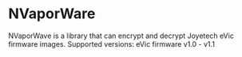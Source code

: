 NVaporWare
==========

NVaporWave is a library that can encrypt and decrypt Joyetech eVic firmware images.
Supported versions: eVic firmware v1.0 - v1.1
